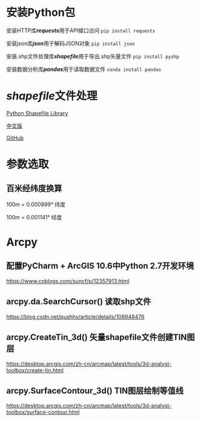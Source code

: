 # 安装Python包
安装HTTP库***requests***用于API接口访问
``pip install requests``

安装json库***json***用于解码JSON对象
``pip install json``

安装.shp文件处理库***shapefile***用于导出.shp矢量文件
``pip install pyshp``

安装数据分析库***pandas***用于读取数据文件
``conda install pandas``

# ***shapefile***文件处理
[Python Shapefile Library](https://pythonhosted.org/Python%20Shapefile%20Library/)

[中文版](https://www.osgeo.cn/pygis/others_pyshp.html#%E5%86%99shapefile)

[GitHub](https://github.com/GeospatialPython/pyshp)

# 参数选取
## 百米经纬度换算
100m = 0.000899° 纬度

100m = 0.001141° 经度

# Arcpy
## 配置PyCharm + ArcGIS 10.6中Python 2.7开发环境
https://www.cnblogs.com/suncf/p/12357913.html

## arcpy.da.SearchCursor() 读取shp文件
https://blog.csdn.net/pushhy/article/details/108948476

## arcpy.CreateTin_3d() 矢量shapefile文件创建TIN图层
https://desktop.arcgis.com/zh-cn/arcmap/latest/tools/3d-analyst-toolbox/create-tin.html

## arcpy.SurfaceContour_3d() TIN图层绘制等值线
https://desktop.arcgis.com/zh-cn/arcmap/latest/tools/3d-analyst-toolbox/surface-contour.html



